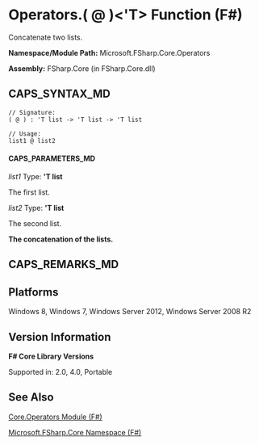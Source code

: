 # Operators.( @ )<'T> Function (F#)

Concatenate two lists.

**Namespace/Module Path:** Microsoft.FSharp.Core.Operators

**Assembly:** FSharp.Core (in FSharp.Core.dll)


## CAPS_SYNTAX_MD

```
// Signature:
( @ ) : 'T list -> 'T list -> 'T list

// Usage:
list1 @ list2
```

#### CAPS_PARAMETERS_MD
*list1*
Type: **'T list**


The first list.


*list2*
Type: **'T list**


The second list.



**The concatenation of the lists.**
## CAPS_REMARKS_MD

## Platforms
Windows 8, Windows 7, Windows Server 2012, Windows Server 2008 R2


## Version Information
**F# Core Library Versions**

Supported in: 2.0, 4.0, Portable




## See Also
[Core.Operators Module &#40;F&#35;&#41;](Core.Operators+Module+%28F%23%29.md)

[Microsoft.FSharp.Core Namespace &#40;F&#35;&#41;](Microsoft.FSharp.Core+Namespace+%28F%23%29.md)

